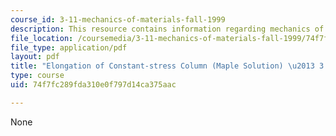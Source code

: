 ```yaml
---
course_id: 3-11-mechanics-of-materials-fall-1999
description: This resource contains information regarding mechanics of materials.
file_location: /coursemedia/3-11-mechanics-of-materials-fall-1999/74f7fc289fda310e0f797d14ca375aac_MIT3_11F99_110e.pdf
file_type: application/pdf
layout: pdf
title: "Elongation of Constant-stress Column (Maple Solution) \u2013 3.11 Fall 1999"
type: course
uid: 74f7fc289fda310e0f797d14ca375aac

---
```

None